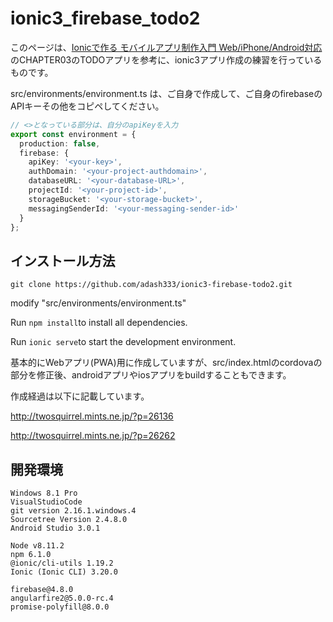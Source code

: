 # ionic3_firebase_todo2

このページは、[Ionicで作る モバイルアプリ制作入門 Web/iPhone/Android対応](https://amzn.to/2miPTb9)のCHAPTER03のTODOアプリを参考に、ionic3アプリ作成の練習を行っているものです。





src/environments/environment.ts は、ご自身で作成して、ご自身のfirebaseのAPIキーその他をコピペしてください。

```javascript:environment.ts
// <>となっている部分は、自分のapiKeyを入力
export const environment = {
  production: false,
  firebase: {
    apiKey: '<your-key>',
    authDomain: '<your-project-authdomain>',
    databaseURL: '<your-database-URL>',
    projectId: '<your-project-id>',
    storageBucket: '<your-storage-bucket>',
    messagingSenderId: '<your-messaging-sender-id>'
  }
};
```

## インストール方法


`git clone https://github.com/adash333/ionic3-firebase-todo2.git`

modify "src/environments/environment.ts"

Run `npm install`to install all dependencies.

Run `ionic serve`to start the development environment.

基本的にWebアプリ(PWA)用に作成していますが、src/index.htmlのcordovaの部分を修正後、androidアプリやiosアプリをbuildすることもできます。


作成経過は以下に記載しています。

http://twosquirrel.mints.ne.jp/?p=26136

http://twosquirrel.mints.ne.jp/?p=26262


## 開発環境

```
Windows 8.1 Pro
VisualStudioCode
git version 2.16.1.windows.4
Sourcetree Version 2.4.8.0
Android Studio 3.0.1

Node v8.11.2
npm 6.1.0
@ionic/cli-utils 1.19.2
Ionic (Ionic CLI) 3.20.0

firebase@4.8.0
angularfire2@5.0.0-rc.4
promise-polyfill@8.0.0
```




